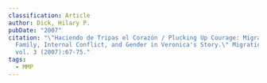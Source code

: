 ```yaml
---
classification: Article
author: Dick, Hilary P.
pubDate: "2007"
citation: "\"Haciendo de Tripas el Corazón / Plucking Up Courage: Migration,
  Family, Internal Conflict, and Gender in Veronica's Story.\" Migration Letters
  vol. 3 (2007):67-75."
tags:
  - MMP
---
```

